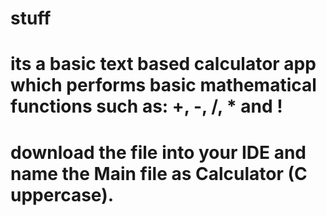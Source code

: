 # stuff
# its a basic text based calculator app which performs basic mathematical functions such as: +, -, /, * and !
# download the file into your IDE and name the Main file as Calculator (C uppercase).

